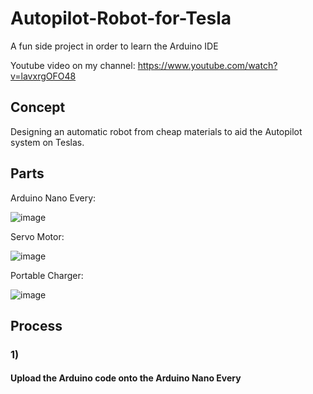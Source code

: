 # Autopilot-Robot-for-Tesla
A fun side project in order to learn the Arduino IDE

Youtube video on my channel: https://www.youtube.com/watch?v=lavxrgOFO48

## Concept

Designing an automatic robot from cheap materials to aid the Autopilot system on Teslas. 

## Parts

Arduino Nano Every: 

![image](https://user-images.githubusercontent.com/13923942/99604096-99be3480-29b9-11eb-906d-58ea4c3ec1bd.png)

Servo Motor: 

![image](https://user-images.githubusercontent.com/13923942/99604140-af335e80-29b9-11eb-8685-f3237199e2c0.png)


Portable Charger: 

![image](https://user-images.githubusercontent.com/13923942/99604211-d38f3b00-29b9-11eb-9dee-681197a9337a.png)


## Process

### 1) 
  #### Upload the Arduino code onto the Arduino Nano Every
